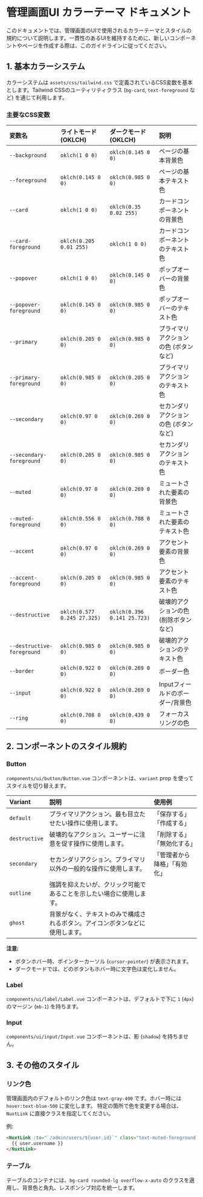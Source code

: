 # 管理画面UI カラーテーマ ドキュメント

このドキュメントでは、管理画面のUIで使用されるカラーテーマとスタイルの規約について説明します。一貫性のあるUIを維持するために、新しいコンポーネントやページを作成する際は、このガイドラインに従ってください。

## 1. 基本カラーシステム

カラーシステムは `assets/css/tailwind.css` で定義されているCSS変数を基本とします。Tailwind CSSのユーティリティクラス (`bg-card`, `text-foreground` など) を通じて利用します。

### 主要なCSS変数

| 変数名 | ライトモード (OKLCH) | ダークモード (OKLCH) | 説明 |
| :--- | :--- | :--- | :--- |
| `--background` | `oklch(1 0 0)` | `oklch(0.145 0 0)` | ページの基本背景色 |
| `--foreground` | `oklch(0.145 0 0)` | `oklch(0.985 0 0)` | ページの基本テキスト色 |
| `--card` | `oklch(1 0 0)` | `oklch(0.35 0.02 255)` | カードコンポーネントの背景色 |
| `--card-foreground` | `oklch(0.205 0.01 255)` | `oklch(1 0 0)` | カードコンポーネントのテキスト色 |
| `--popover` | `oklch(1 0 0)` | `oklch(0.145 0 0)` | ポップオーバーの背景色 |
| `--popover-foreground`| `oklch(0.145 0 0)` | `oklch(0.985 0 0)` | ポップオーバーのテキスト色 |
| `--primary` | `oklch(0.205 0 0)` | `oklch(0.985 0 0)` | プライマリアクションの色 (ボタンなど) |
| `--primary-foreground`| `oklch(0.985 0 0)` | `oklch(0.205 0 0)` | プライマリアクションのテキスト色 |
| `--secondary` | `oklch(0.97 0 0)` | `oklch(0.269 0 0)` | セカンダリアクションの色 (ボタンなど) |
| `--secondary-foreground`|`oklch(0.205 0 0)` | `oklch(0.985 0 0)` | セカンダリアクションのテキスト色 |
| `--muted` | `oklch(0.97 0 0)` | `oklch(0.269 0 0)` | ミュートされた要素の背景色 |
| `--muted-foreground` | `oklch(0.556 0 0)` | `oklch(0.708 0 0)` | ミュートされた要素のテキスト色 |
| `--accent` | `oklch(0.97 0 0)` | `oklch(0.269 0 0)` | アクセント要素の背景色 |
| `--accent-foreground` | `oklch(0.205 0 0)` | `oklch(0.985 0 0)` | アクセント要素のテキスト色 |
| `--destructive` | `oklch(0.577 0.245 27.325)` | `oklch(0.396 0.141 25.723)`| 破壊的アクションの色 (削除ボタンなど) |
| `--destructive-foreground`|`oklch(0.985 0 0)` | `oklch(0.985 0 0)` | 破壊的アクションのテキスト色 |
| `--border` | `oklch(0.922 0 0)` | `oklch(0.269 0 0)` | ボーダー色 |
| `--input` | `oklch(0.922 0 0)` | `oklch(0.269 0 0)` | Inputフィールドのボーダー/背景色 |
| `--ring` | `oklch(0.708 0 0)` | `oklch(0.439 0 0)` | フォーカスリングの色 |

## 2. コンポーネントのスタイル規約

### Button

`components/ui/button/Button.vue` コンポーネントは、`variant` prop を使ってスタイルを切り替えます。

| Variant | 説明 | 使用例 |
| :--- | :--- | :--- |
| `default` | プライマリアクション。最も目立たせたい操作に使用します。 | 「保存する」「作成する」 |
| `destructive` | 破壊的なアクション。ユーザーに注意を促す操作に使用します。 | 「削除する」「無効化する」 |
| `secondary` | セカンダリアクション。プライマリ以外の一般的な操作に使用します。 | 「管理者から降格」「有効化」 |
| `outline` | 強調を抑えたいが、クリック可能であることを示したい場合に使用します。 | |
| `ghost` | 背景がなく、テキストのみで構成されるボタン。アイコンボタンなどに使用します。 | |

**注意:**
- ボタンホバー時、ポインターカーソル (`cursor-pointer`) が表示されます。
- ダークモードでは、どのボタンもホバー時に文字色は変化しません。

### Label

`components/ui/label/Label.vue` コンポーネントは、デフォルトで下に `1` (`4px`) のマージン (`mb-1`) を持ちます。

### Input

`components/ui/input/Input.vue` コンポーネントは、影 (`shadow`) を持ちません。

## 3. その他のスタイル

### リンク色

管理画面内のデフォルトのリンク色は `text-gray-400` です。ホバー時には `hover:text-blue-500` に変化します。
特定の箇所で色を変更する場合は、`NuxtLink` に直接クラスを指定してください。

例:
```html
<NuxtLink :to="`/admin/users/${user.id}`" class="text-muted-foreground hover:text-primary">
  {{ user.username }}
</NuxtLink>
```

### テーブル

テーブルのコンテナには、`bg-card rounded-lg overflow-x-auto` のクラスを適用し、背景色と角丸、レスポンシブ対応を統一します。
